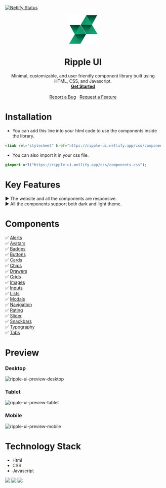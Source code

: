 [![Netlify Status](https://api.netlify.com/api/v1/badges/6a889947-f5cc-4fbf-9010-5a58d251ee24/deploy-status)](https://app.netlify.com/sites/ripple-ui/deploys)

<p align="center">
  <a href="https://ripple-ui.netlify.app" target="_blank">
    <img src="https://raw.githubusercontent.com/sonishreyas/rippleUI/dev/components/media/images/ripple-logo.png" alt="Ripple UI logo" >
  </a>
</p>
<h1 align="center" color="green">Ripple UI</h3>
<p align="center">
 Minimal, customizable, and user friendly component library built using HTML, CSS, and Javascript.
  <br>
  <a href="https://ripple-ui.netlify.app/components/installation/installation.html"><strong>Get Started</strong></a>
 <br />
  <br />
    <a href="https://github.com/sonishreyas/rippleUI/issues/new?assignees=&labels=bug&template=01_BUG_REPORT.md&title=bug%3A+">Report a Bug</a>
    ·
    <a href="https://github.com/sonishreyas/rippleUI/issues/new?assignees=&labels=enhancement&template=02_FEATURE_REQUEST.md&title=feat%3A+">Request a Feature</a>
</div>
</p>

# Installation

- You can add this line into your html code to use the components inside the library.
```html
<link rel="stylesheet" href="https://ripple-ui.netlify.app/css/components.css" />
```
- You can also import it in your css file.
```css
@import url("https://ripple-ui.netlify.app/css/components.css");
```
# Key Features
▶️ The website and all the components are responsive. <br/>
▶️ All the components support both dark and light theme.

# Components

✅ <a href="https://ripple-ui.netlify.app/components/alerts/alerts.html">Alerts</a> <br/>
✅ <a href="https://ripple-ui.netlify.app/components/avatars/avatars.html">Avatars</a> <br/>
✅ <a href="https://ripple-ui.netlify.app/components/badges/badges.html">Badges</a> <br/>
✅ <a href="https://ripple-ui.netlify.app/components/buttons/buttons.html">Buttons</a> <br/>
✅ <a href="https://ripple-ui.netlify.app/components/cards/cards.html">Cards</a> <br/>
✅ <a href="https://ripple-ui.netlify.app/components/chips/chips.html">Chips</a> <br/>
✅ <a href="https://ripple-ui.netlify.app/components/drawers/drawers.html">Drawers</a> <br/>
✅ <a href="https://ripple-ui.netlify.app/components/grids/grids.html">Grids</a> <br/>
✅ <a href="https://ripple-ui.netlify.app/components/images/images.html">Images</a> <br/>
✅ <a href="https://ripple-ui.netlify.app/components/inputs/inputs.html">Inputs</a> <br/>
✅ <a href="https://ripple-ui.netlify.app/components/lists/lists.html">Lists</a> <br/>
✅ <a href="https://ripple-ui.netlify.app/components/modals/modals.html">Modals</a> <br/>
✅ <a href="https://ripple-ui.netlify.app/components/navigation/navigation.html">Navigation</a> <br/>
✅ <a href="https://ripple-ui.netlify.app/components/rating/rating.html">Rating</a> <br/>
✅ <a href="https://ripple-ui.netlify.app/components/slider/slider.html">Slider</a> <br/>
✅ <a href="https://ripple-ui.netlify.app/components/snackbars/snackbars.html">Snackbars</a> <br/>
✅ <a href="https://ripple-ui.netlify.app/components/typography/typography.html">Typography</a> <br/>
✅ <a href="https://ripple-ui.netlify.app/components/tabs/tabs.html">Tabs</a> <br/>

# Preview

### Desktop

![ripple-ui-preview-desktop](https://user-images.githubusercontent.com/46019734/155149239-2b5fd3c8-0bf3-4a0e-aa56-3cae626d98e1.gif)

### Tablet

![ripple-ui-preview-tablet](https://user-images.githubusercontent.com/46019734/155150950-b5b53fb6-ebdd-4295-81ba-828ffa3a64e7.gif)

### Mobile

![ripple-ui-preview-mobile](https://user-images.githubusercontent.com/46019734/155149319-3a4cb79f-d409-427b-8e46-45ef306fc34b.gif)

# Technology Stack

- Html
- CSS
- Javascript

<img src = "https://img.shields.io/badge/-HTML5-E34F26?style=flat&logo=html5&logoColor=white">  <img src = "https://img.shields.io/badge/-CSS3-1572B6?style=flat&logo=css3&logoColor=white">  <img src="https://img.shields.io/badge/-JavaScript-eed718?style=flat&logo=javascript&logoColor=ffffff">


